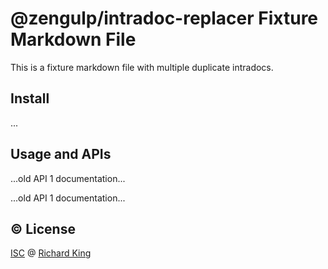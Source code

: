 # @zengulp/intradoc-replacer Fixture Markdown File

This is a fixture markdown file with multiple duplicate intradocs.

## Install

...

## Usage and APIs

<!--- <% API_1 --->
...old API 1 documentation...
<!--- API_1 %> --->

<!--- <% API_1 --->
...old API 1 documentation...
<!--- API_1 %> --->

## :copyright: License

[ISC][url-license-doc] @ [Richard King](https://www.richrdkng.com)

  <!--- References ============================================================================ -->

  <!--- URLs -->
  [url-license-doc]: https://github.com/zengulp/intradoc-replacer/blob/master/LICENSE.md
